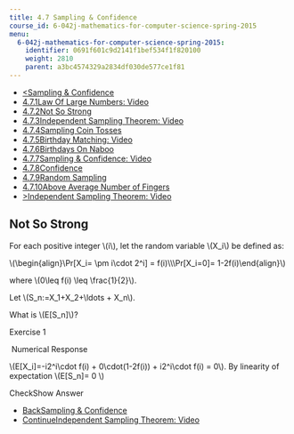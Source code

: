 ```yaml
---
title: 4.7 Sampling & Confidence
course_id: 6-042j-mathematics-for-computer-science-spring-2015
menu:
  6-042j-mathematics-for-computer-science-spring-2015:
    identifier: 0691f601c9d2141f1bef534f1f820100
    weight: 2810
    parent: a3bc4574329a2834df030de577ce1f81
---
```

*   [<Sampling & Confidence](/courses/electrical-engineering-and-computer-science/6-042j-mathematics-for-computer-science-spring-2015/probability/tp14-1)
*   [4.7.1Law Of Large Numbers: Video](/courses/electrical-engineering-and-computer-science/6-042j-mathematics-for-computer-science-spring-2015/probability/tp14-1)
*   [4.7.2Not So Strong](/courses/electrical-engineering-and-computer-science/6-042j-mathematics-for-computer-science-spring-2015/probability/tp14-1/vertical-84aa6f70d1c0)
*   [4.7.3Independent Sampling Theorem: Video](/courses/electrical-engineering-and-computer-science/6-042j-mathematics-for-computer-science-spring-2015/probability/tp14-1/vertical-872c5ec0974e)
*   [4.7.4Sampling Coin Tosses](/courses/electrical-engineering-and-computer-science/6-042j-mathematics-for-computer-science-spring-2015/probability/tp14-1/vertical-b7cee8c0e19c)
*   [4.7.5Birthday Matching: Video](/courses/electrical-engineering-and-computer-science/6-042j-mathematics-for-computer-science-spring-2015/probability/tp14-1/vertical-82840a0ba306)
*   [4.7.6Birthdays On Naboo](/courses/electrical-engineering-and-computer-science/6-042j-mathematics-for-computer-science-spring-2015/probability/tp14-1/vertical-20063bed5f4a)
*   [4.7.7Sampling & Confidence: Video](/courses/electrical-engineering-and-computer-science/6-042j-mathematics-for-computer-science-spring-2015/probability/tp14-1/vertical-83cee7032f8c)
*   [4.7.8Confidence](/courses/electrical-engineering-and-computer-science/6-042j-mathematics-for-computer-science-spring-2015/probability/tp14-1/vertical-b6f0d030cb36)
*   [4.7.9Random Sampling](/courses/electrical-engineering-and-computer-science/6-042j-mathematics-for-computer-science-spring-2015/probability/tp14-1/vertical-0a9b074af4b4)
*   [4.7.10Above Average Number of Fingers](/courses/electrical-engineering-and-computer-science/6-042j-mathematics-for-computer-science-spring-2015/probability/tp14-1/vertical-2f9ccec3fdf7)
*   [\>Independent Sampling Theorem: Video](/courses/electrical-engineering-and-computer-science/6-042j-mathematics-for-computer-science-spring-2015/probability/tp14-1/vertical-872c5ec0974e)

Not So Strong
-------------

  

For each positive integer \\(i\\), let the random variable \\(X\_i\\) be defined as:

\\(\\begin{align}\\Pr\[X\_i= \\pm i\\cdot 2^i\] = f(i)\\\\\\Pr\[X\_i=0\]= 1-2f(i)\\end{align}\\)

where \\(0\\leq f(i) \\leq \\frac{1}{2}\\).

Let \\(S\_n:=X\_1+X\_2+\\ldots + X\_n\\).

What is \\(E\[S\_n\]\\)?

Exercise 1

&nbsp;Numerical Response&nbsp;

\\(E\[X\_i\]=-i2^i\\cdot f(i) + 0\\cdot(1-2f(i)) + i2^i\\cdot f(i) = 0\\). By linearity of expectation \\(E\[S\_n\]= 0 \\)

CheckShow Answer

*   [BackSampling & Confidence](/courses/electrical-engineering-and-computer-science/6-042j-mathematics-for-computer-science-spring-2015/probability/tp14-1)
*   [ContinueIndependent Sampling Theorem: Video](/courses/electrical-engineering-and-computer-science/6-042j-mathematics-for-computer-science-spring-2015/probability/tp14-1/vertical-872c5ec0974e)